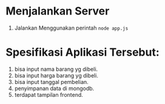 # Menjalankan Server

1. Jalankan Menggunakan perintah `node app.js`

# Spesifikasi Aplikasi Tersebut:

1. bisa input nama barang yg dibeli.
2. bisa input harga barang yg dibeli.
3. bisa input tanggal pembelian.
4. penyimpanan data di mongodb.
5. terdapat tampilan frontend.